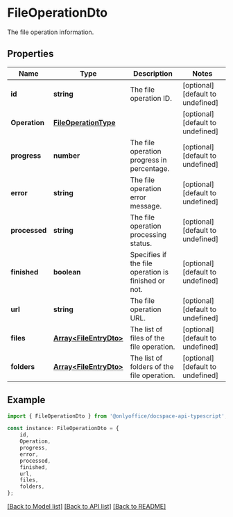 # FileOperationDto

The file operation information.

## Properties

Name | Type | Description | Notes
------------ | ------------- | ------------- | -------------
**id** | **string** | The file operation ID. | [optional] [default to undefined]
**Operation** | [**FileOperationType**](FileOperationType.md) |  | [optional] [default to undefined]
**progress** | **number** | The file operation progress in percentage. | [optional] [default to undefined]
**error** | **string** | The file operation error message. | [optional] [default to undefined]
**processed** | **string** | The file operation processing status. | [optional] [default to undefined]
**finished** | **boolean** | Specifies if the file operation is finished or not. | [optional] [default to undefined]
**url** | **string** | The file operation URL. | [optional] [default to undefined]
**files** | [**Array&lt;FileEntryDto&gt;**](FileEntryDto.md) | The list of files of the file operation. | [optional] [default to undefined]
**folders** | [**Array&lt;FileEntryDto&gt;**](FileEntryDto.md) | The list of folders of the file operation. | [optional] [default to undefined]

## Example

```typescript
import { FileOperationDto } from '@onlyoffice/docspace-api-typescript';

const instance: FileOperationDto = {
    id,
    Operation,
    progress,
    error,
    processed,
    finished,
    url,
    files,
    folders,
};
```

[[Back to Model list]](../README.md#documentation-for-models) [[Back to API list]](../README.md#documentation-for-api-endpoints) [[Back to README]](../README.md)

